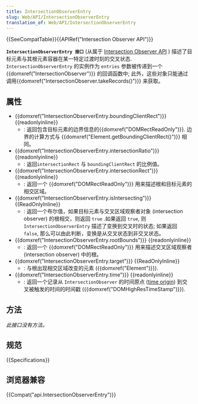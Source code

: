 ```yaml
---
title: IntersectionObserverEntry
slug: Web/API/IntersectionObserverEntry
translation_of: Web/API/IntersectionObserverEntry
---
```

{{SeeCompatTable}}{{APIRef("Intersection Observer API")}}

**`IntersectionObserverEntry 接口`** (从属于 [Intersection Observer API](/en-US/docs/Web/API/Intersection_Observer_API) ) 描述了目标元素与其根元素容器在某一特定过渡时刻的交叉状态. `IntersectionObserverEntry` 的实例作为 `entries` 参数被传递到一个 {{domxref("IntersectionObserver")}} 的回调函数中; 此外，这些对象只能通过调用{{domxref("IntersectionObserver.takeRecords()")}} 来获取。

## 属性

- {{domxref("IntersectionObserverEntry.boundingClientRect")}} {{readonlyinline}}
  - : 返回包含目标元素的边界信息的{{domxref("DOMRectReadOnly")}}. 边界的计算方式与 {{domxref("Element.getBoundingClientRect()")}} 相同。
- {{domxref("IntersectionObserverEntry.intersectionRatio")}} {{readonlyinline}}
  - : 返回`intersectionRect` 与 `boundingClientRect` 的比例值。
- {{domxref("IntersectionObserverEntry.intersectionRect")}} {{readonlyinline}}
  - : 返回一个 {{domxref("DOMRectReadOnly")}} 用来描述根和目标元素的相交区域。
- {{domxref("IntersectionObserverEntry.isIntersecting")}} {{ReadOnlyInline}}
  - : 返回一个布尔值，如果目标元素与交叉区域观察者对象 (intersection observer) 的根相交，则返回 `true` .如果返回 `true`, 则 `IntersectionObserverEntry` 描述了变换到交叉时的状态; 如果返回 `false`, 那么可以由此判断，变换是从交叉状态到非交叉状态。
- {{domxref("IntersectionObserverEntry.rootBounds")}} {{readonlyinline}}
  - : 返回一个 {{domxref("DOMRectReadOnly")}} 用来描述交叉区域观察者 (intersection observer) 中的根。
- {{domxref("IntersectionObserverEntry.target")}} {{ReadOnlyInline}}
  - : 与根出现相交区域改变的元素 ({{domxref("Element")}}).
- {{domxref("IntersectionObserverEntry.time")}} {{readonlyinline}}
  - : 返回一个记录从 `IntersectionObserver` 的时间原点 ([time origin](/en-US/docs/Web/API/DOMHighResTimeStamp#The_time_origin)) 到交叉被触发的时间的时间戳 ({{domxref("DOMHighResTimeStamp")}}).

## 方法

_此接口没有方法。_

## 规范

{{Specifications}}

## 浏览器兼容

{{Compat("api.IntersectionObserverEntry")}}
